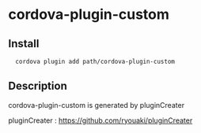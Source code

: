 ﻿# cordova-plugin-custom

## Install
```sh
  cordova plugin add path/cordova-plugin-custom
```

## Description
cordova-plugin-custom is generated by pluginCreater

pluginCreater : https://github.com/ryouaki/pluginCreater